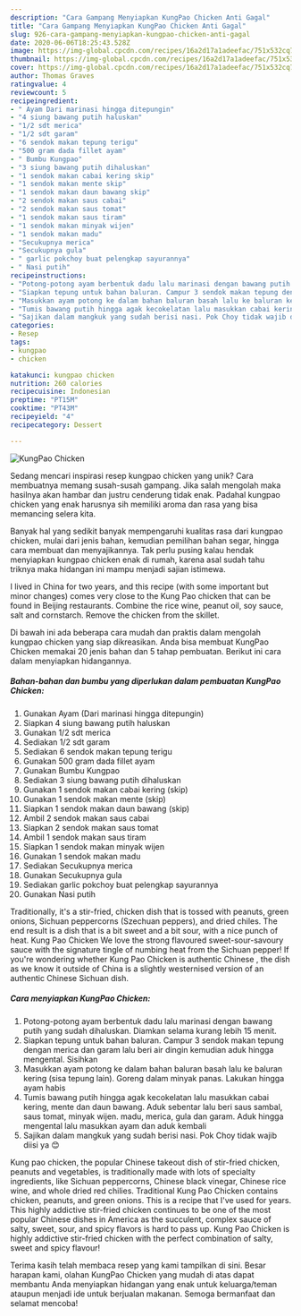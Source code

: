 ```yaml
---
description: "Cara Gampang Menyiapkan KungPao Chicken Anti Gagal"
title: "Cara Gampang Menyiapkan KungPao Chicken Anti Gagal"
slug: 926-cara-gampang-menyiapkan-kungpao-chicken-anti-gagal
date: 2020-06-06T18:25:43.528Z
image: https://img-global.cpcdn.com/recipes/16a2d17a1adeefac/751x532cq70/kungpao-chicken-foto-resep-utama.jpg
thumbnail: https://img-global.cpcdn.com/recipes/16a2d17a1adeefac/751x532cq70/kungpao-chicken-foto-resep-utama.jpg
cover: https://img-global.cpcdn.com/recipes/16a2d17a1adeefac/751x532cq70/kungpao-chicken-foto-resep-utama.jpg
author: Thomas Graves
ratingvalue: 4
reviewcount: 5
recipeingredient:
- " Ayam Dari marinasi hingga ditepungin"
- "4 siung bawang putih haluskan"
- "1/2 sdt merica"
- "1/2 sdt garam"
- "6 sendok makan tepung terigu"
- "500 gram dada fillet ayam"
- " Bumbu Kungpao"
- "3 siung bawang putih dihaluskan"
- "1 sendok makan cabai kering skip"
- "1 sendok makan mente skip"
- "1 sendok makan daun bawang skip"
- "2 sendok makan saus cabai"
- "2 sendok makan saus tomat"
- "1 sendok makan saus tiram"
- "1 sendok makan minyak wijen"
- "1 sendok makan madu"
- "Secukupnya merica"
- "Secukupnya gula"
- " garlic pokchoy buat pelengkap sayurannya"
- " Nasi putih"
recipeinstructions:
- "Potong-potong ayam berbentuk dadu lalu marinasi dengan bawang putih yang sudah dihaluskan. Diamkan selama kurang lebih 15 menit."
- "Siapkan tepung untuk bahan baluran. Campur 3 sendok makan tepung dengan merica dan garam lalu beri air dingin kemudian aduk hingga mengental. Sisihkan"
- "Masukkan ayam potong ke dalam bahan baluran basah lalu ke baluran kering (sisa tepung lain). Goreng dalam minyak panas. Lakukan hingga ayam habis"
- "Tumis bawang putih hingga agak kecokelatan lalu masukkan cabai kering, mente dan daun bawang. Aduk sebentar lalu beri saus sambal, saus tomat, minyak wijen. madu, merica, gula dan garam. Aduk hingga mengental lalu masukkan ayam dan aduk kembali"
- "Sajikan dalam mangkuk yang sudah berisi nasi. Pok Choy tidak wajib diisi ya 😊"
categories:
- Resep
tags:
- kungpao
- chicken

katakunci: kungpao chicken 
nutrition: 260 calories
recipecuisine: Indonesian
preptime: "PT15M"
cooktime: "PT43M"
recipeyield: "4"
recipecategory: Dessert

---
```



![KungPao Chicken](https://img-global.cpcdn.com/recipes/16a2d17a1adeefac/751x532cq70/kungpao-chicken-foto-resep-utama.jpg)

Sedang mencari inspirasi resep kungpao chicken yang unik? Cara membuatnya memang susah-susah gampang. Jika salah mengolah maka hasilnya akan hambar dan justru cenderung tidak enak. Padahal kungpao chicken yang enak harusnya sih memiliki aroma dan rasa yang bisa memancing selera kita.

Banyak hal yang sedikit banyak mempengaruhi kualitas rasa dari kungpao chicken, mulai dari jenis bahan, kemudian pemilihan bahan segar, hingga cara membuat dan menyajikannya. Tak perlu pusing kalau hendak menyiapkan kungpao chicken enak di rumah, karena asal sudah tahu triknya maka hidangan ini mampu menjadi sajian istimewa.

I lived in China for two years, and this recipe (with some important but minor changes) comes very close to the Kung Pao chicken that can be found in Beijing restaurants. Combine the rice wine, peanut oil, soy sauce, salt and cornstarch. Remove the chicken from the skillet.


Di bawah ini ada beberapa cara mudah dan praktis dalam mengolah kungpao chicken yang siap dikreasikan. Anda bisa membuat KungPao Chicken memakai 20 jenis bahan dan 5 tahap pembuatan. Berikut ini cara dalam menyiapkan hidangannya.

<!--inarticleads1-->

##### Bahan-bahan dan bumbu yang diperlukan dalam pembuatan KungPao Chicken:

1. Gunakan  Ayam (Dari marinasi hingga ditepungin)
1. Siapkan 4 siung bawang putih haluskan
1. Gunakan 1/2 sdt merica
1. Sediakan 1/2 sdt garam
1. Sediakan 6 sendok makan tepung terigu
1. Gunakan 500 gram dada fillet ayam
1. Gunakan  Bumbu Kungpao
1. Sediakan 3 siung bawang putih dihaluskan
1. Gunakan 1 sendok makan cabai kering (skip)
1. Gunakan 1 sendok makan mente (skip)
1. Siapkan 1 sendok makan daun bawang (skip)
1. Ambil 2 sendok makan saus cabai
1. Siapkan 2 sendok makan saus tomat
1. Ambil 1 sendok makan saus tiram
1. Siapkan 1 sendok makan minyak wijen
1. Gunakan 1 sendok makan madu
1. Sediakan Secukupnya merica
1. Gunakan Secukupnya gula
1. Sediakan  garlic pokchoy buat pelengkap sayurannya
1. Gunakan  Nasi putih


Traditionally, it&#39;s a stir-fried, chicken dish that is tossed with peanuts, green onions, Sichuan peppercorns (Szechuan peppers), and dried chiles. The end result is a dish that is a bit sweet and a bit sour, with a nice punch of heat. Kung Pao Chicken We love the strong flavoured sweet-sour-savoury sauce with the signature tingle of numbing heat from the Sichuan pepper! If you&#39;re wondering whether Kung Pao Chicken is authentic Chinese , the dish as we know it outside of China is a slightly westernised version of an authentic Chinese Sichuan dish. 

<!--inarticleads2-->

##### Cara menyiapkan KungPao Chicken:

1. Potong-potong ayam berbentuk dadu lalu marinasi dengan bawang putih yang sudah dihaluskan. Diamkan selama kurang lebih 15 menit.
1. Siapkan tepung untuk bahan baluran. Campur 3 sendok makan tepung dengan merica dan garam lalu beri air dingin kemudian aduk hingga mengental. Sisihkan
1. Masukkan ayam potong ke dalam bahan baluran basah lalu ke baluran kering (sisa tepung lain). Goreng dalam minyak panas. Lakukan hingga ayam habis
1. Tumis bawang putih hingga agak kecokelatan lalu masukkan cabai kering, mente dan daun bawang. Aduk sebentar lalu beri saus sambal, saus tomat, minyak wijen. madu, merica, gula dan garam. Aduk hingga mengental lalu masukkan ayam dan aduk kembali
1. Sajikan dalam mangkuk yang sudah berisi nasi. Pok Choy tidak wajib diisi ya 😊


Kung pao chicken, the popular Chinese takeout dish of stir-fried chicken, peanuts and vegetables, is traditionally made with lots of specialty ingredients, like Sichuan peppercorns, Chinese black vinegar, Chinese rice wine, and whole dried red chilies. Traditional Kung Pao Chicken contains chicken, peanuts, and green onions. This is a recipe that I&#39;ve used for years. This highly addictive stir-fried chicken continues to be one of the most popular Chinese dishes in America as the succulent, complex sauce of salty, sweet, sour, and spicy flavors is hard to pass up. Kung Pao Chicken is highly addictive stir-fried chicken with the perfect combination of salty, sweet and spicy flavour! 

Terima kasih telah membaca resep yang kami tampilkan di sini. Besar harapan kami, olahan KungPao Chicken yang mudah di atas dapat membantu Anda menyiapkan hidangan yang enak untuk keluarga/teman ataupun menjadi ide untuk berjualan makanan. Semoga bermanfaat dan selamat mencoba!
